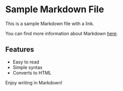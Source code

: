 # Sample Markdown File

This is a sample Markdown file with a link.

You can find more information about Markdown [here](https://www.markdownguide.org/).
 
## Features
 
 - Easy to read
 - Simple syntax
 - Converts to HTML

Enjoy writing in Markdown!
